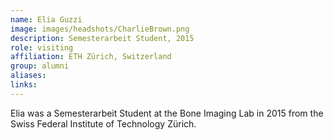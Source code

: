 ```yaml
---
name: Elia Guzzi
image: images/headshots/CharlieBrown.png
description: Semesterarbeit Student, 2015
role: visiting
affiliation: ETH Zürich, Switzerland
group: alumni
aliases: 
links:
---
```


Elia was a Semesterarbeit Student at the Bone Imaging Lab in 2015 from the Swiss Federal Institute of Technology Zürich.